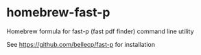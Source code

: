 # homebrew-fast-p
Homebrew formula for fast-p (fast pdf finder) command line utility

See https://github.com/bellecp/fast-p for installation
